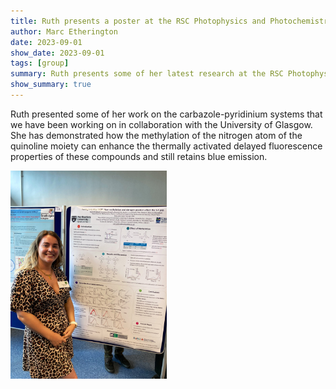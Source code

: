```yaml
---
title: Ruth presents a poster at the RSC Photophysics and Photochemistry Group Early Career Meeting 2023
author: Marc Etherington
date: 2023-09-01
show_date: 2023-09-01
tags: [group]
summary: Ruth presents some of her latest research at the RSC Photophysics and Photochemistry Group Early Career Meeting 2023 at the University of Strathclyde
show_summary: true
---
```

Ruth presented some of her work on the carbazole-pyridinium systems that we have been working on in collaboration with the University of Glasgow. She has demonstrated how the methylation of the nitrogen atom of the quinoline moiety can enhance the thermally activated delayed fluorescence properties of these compounds and still retains blue emission.

<img src="https://github.com/marc-k-etherington/marc-k-etherington.github.io/blob/main/content/post/images/RSC_Photochem_Ruth.jpg?raw=true" width="250" height="auto">
